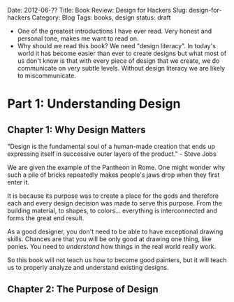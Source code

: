 Date: 2012-06-??
Title: Book Review: Design for Hackers
Slug: design-for-hackers
Category: Blog
Tags: books, design
status: draft

* One of the greatest introductions I have ever read. Very honest and personal
  tone, makes me want to read on.
* Why should we read this book? We need "design literacy". In today's world it
  has become easier than ever to create designs but what most of us don't know
  is that with every piece of design that we create, we do communicate on very
  subtle levels. Without design literacy we are likely to miscommunicate.

# Part 1: Understanding Design

## Chapter 1: Why Design Matters

"Design is the fundamental soul of a human-made creation that ends up
expressing itself in successive outer layers of the product." - Steve Jobs

We are given the example of the Pantheon in Rome. One might wonder why such a
pile of bricks repeatedly makes people's jaws drop when they first enter it.

It is because its purpose was to create a place for the gods and therefore each
and every design decision was made to serve this purpose. From the building
material, to shapes, to colors... everything is interconnected and forms the
great end result.

As a good designer, you don't need to be able to have exceptional drawing
skills. Chances are that you will be only good at drawing one thing, like
ponies. You need to _understand_ how things in the real world really work.

So this book will not teach us how to become good painters, but it will teach
us to properly analyze and understand existing designs.

## Chapter 2: The Purpose of Design
